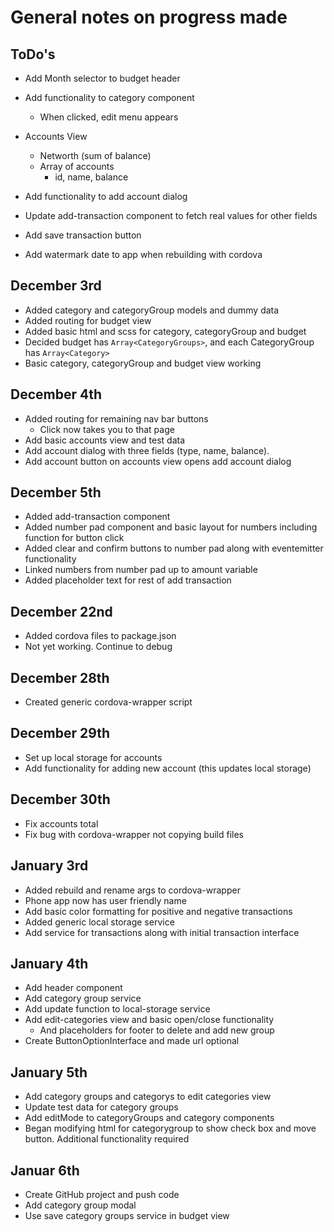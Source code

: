 # General notes on progress made

## ToDo's

- Add Month selector to budget header

- Add functionality to category component
  - When clicked, edit menu appears

- Accounts View
  - Networth (sum of balance)
  - Array of accounts
    - id, name, balance
- Add functionality to add account dialog

- Update add-transaction component to fetch real values for other fields
- Add save transaction button

- Add watermark date to app when rebuilding with cordova

## December 3rd
- Added category and categoryGroup models and dummy data
- Added routing for budget view
- Added basic html and scss for category, categoryGroup and budget
- Decided budget has `Array<CategoryGroups>`, and each CategoryGroup has `Array<Category>`
- Basic category, categoryGroup and budget view working

## December 4th
- Added routing for remaining nav bar buttons
  - Click now takes you to that page
- Add basic accounts view and test data
- Add account dialog with three fields (type, name, balance).
- Add account button on accounts view opens add account dialog

## December 5th
- Added add-transaction component
- Added number pad component and basic layout for numbers including function for button click
- Added clear and confirm buttons to number pad along with eventemitter functionality
- Linked numbers from number pad up to amount variable
- Added placeholder text for rest of add transaction

## December 22nd
- Added cordova files to package.json
- Not yet working. Continue to debug

## December 28th
- Created generic cordova-wrapper script

## December 29th
- Set up local storage for accounts
- Add functionality for adding new account (this updates local storage)

## December 30th
- Fix accounts total
- Fix bug with cordova-wrapper not copying build files

## January 3rd
- Added rebuild and rename args to cordova-wrapper
- Phone app now has user friendly name
- Add basic color formatting for positive and negative transactions
- Added generic local storage service
- Add service for transactions along with initial transaction interface

## January 4th
- Add header component
- Add category group service
- Add update function to local-storage service
- Add edit-categories view and basic open/close functionality
  - And placeholders for footer to delete and add new group
- Create ButtonOptionInterface and made url optional

## January 5th
- Add category groups and categorys to edit categories view
- Update test data for category groups
- Add editMode to categoryGroups and category components
- Began modifying html for categorygroup to show check box and move button. Additional functionality required

## Januar 6th
- Create GitHub project and push code
- Add category group modal
- Use save category groups service in budget view


